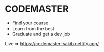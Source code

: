 # CODEMASTER

- Find your course
- Learn from the best
- Graduate and get a dev job

Live => https://codemaster-sakib.netlify.app/
